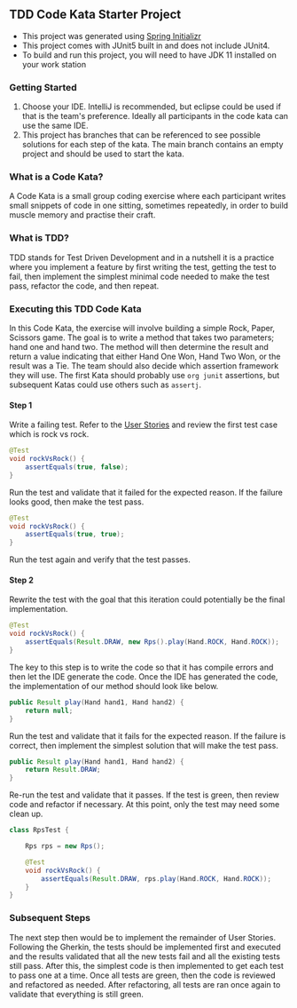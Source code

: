 ## TDD Code Kata Starter Project

- This project was generated using [Spring Initializr](https://start.spring.io/)
- This project comes with JUnit5 built in and does not include JUnit4.
- To build and run this project, you will need to have JDK 11 installed on your work station

### Getting Started
1. Choose your IDE.  IntelliJ is recommended, but eclipse could be used if that is the team's preference.  Ideally all participants in the code kata can use the same IDE.
2. This project has branches that can be referenced to see possible solutions for each step of the kata.  The main branch contains an empty project and should be used to start the kata.

### What is a Code Kata?
A Code Kata is a small group coding exercise where each participant writes small snippets of code in one sitting, sometimes repeatedly, in order to build muscle memory and practise their craft.

### What is TDD?
TDD stands for Test Driven Development and in a nutshell it is a practice where you implement a feature by first writing the test, getting the test to fail, then implement the simplest minimal code needed to make the test pass, refactor the code, and then repeat.

### Executing this TDD Code Kata
In this Code Kata, the exercise will involve building a simple Rock, Paper, Scissors game.  The goal is to write a method that takes two parameters; hand one and hand two.  The method will then determine the result and return a value indicating that either Hand One Won, Hand Two Won, or the result was a Tie. The team should also decide which assertion framework they will use.  The first Kata should probably use `org junit` assertions, but subsequent Katas could use others such as `assertj`.

#### Step 1
Write a failing test.  Refer to the [User Stories](STORIES.md) and review the first test case which is rock vs rock. 
```java
@Test
void rockVsRock() {
    assertEquals(true, false);
}
```

Run the test and validate that it failed for the expected reason.  If the failure looks good, then make the test pass.
```java
@Test
void rockVsRock() {
    assertEquals(true, true);
}
```
Run the test again and verify that the test passes.

#### Step 2
Rewrite the test with the goal that this iteration could potentially be the final implementation.
```java
@Test
void rockVsRock() {
    assertEquals(Result.DRAW, new Rps().play(Hand.ROCK, Hand.ROCK));
}
```

The key to this step is to write the code so that it has compile errors and then let the IDE generate the code. Once the IDE has generated the code, the implementation of our method should look like below.
```java
public Result play(Hand hand1, Hand hand2) {
    return null;
}
```

Run the test and validate that it fails for the expected reason.  If the failure is correct, then implement the simplest solution that will make the test pass.
```java
public Result play(Hand hand1, Hand hand2) {
    return Result.DRAW;
}
```

Re-run the test and validate that it passes. If the test is green, then review code and refactor if necessary.  At this point, only the test may need some clean up.
```java
class RpsTest {

    Rps rps = new Rps();

    @Test
    void rockVsRock() {
        assertEquals(Result.DRAW, rps.play(Hand.ROCK, Hand.ROCK));
    }
}
```

### Subsequent Steps
The next step then would be to implement the remainder of User Stories.  Following the Gherkin, the tests should be implemented first and executed and the results validated that all the new tests fail and all the existing tests still pass.  After this, the simplest code is then implemented to get each test to pass one at a time.  Once all tests are green, then the code is reviewed and refactored as needed.  After refactoring, all tests are ran once again to validate that everything is still green.
